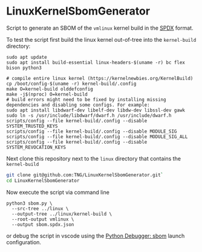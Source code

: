 # LinuxKernelSbomGenerator

Script to generate an SBOM of the `vmlinux` kernel build in the [SPDX](https://github.com/spdx) format. 

To test the script first build the linux kernel out-of-tree into the `kernel-build` directory:
```
sudo apt update
sudo apt install build-essential linux-headers-$(uname -r) bc flex bison python3

# compile entire linux kernel (https://kernelnewbies.org/KernelBuild)
cp /boot/config-$(uname -r) kernel-build/.config
make O=kernel-build olddefconfig
make -j$(nproc) O=kernel-build
# build errors might need to be fixed by installing missing dependencies and disabling some configs. For example:
sudo apt install libdwarf-dev libelf-dev libdw-dev libssl-dev gawk
sudo ln -s /usr/include/libdwarf/dwarf.h /usr/include/dwarf.h
scripts/config --file kernel-build/.config --disable SYSTEM_TRUSTED_KEYS
scripts/config --file kernel-build/.config --disable MODULE_SIG
scripts/config --file kernel-build/.config --disable MODULE_SIG_ALL
scripts/config --file kernel-build/.config --disable SYSTEM_REVOCATION_KEYS
```

Next clone this repository next to the `linux` directory that contains the `kernel-build`
```bash
git clone git@github.com:TNG/LinuxKernelSbomGenerator.git`
cd LinuxKernelSbomGenerator
```
Now execute the script via command line
```
python3 sbom.py \
  --src-tree ../linux \
  --output-tree ../linux/kernel-build \
  --root-output vmlinux \
  --output sbom.spdx.json
```
or debug the script in vscode using the [Python Debugger: sbom](./.vscode/launch.json) launch configuration.